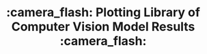 <div align=center> <h1> :camera_flash: 
Plotting Library of Computer Vision Model Results :camera_flash: </h1> </div>